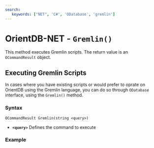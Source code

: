 ```yaml
---
search:
   keywords: ["NET", 'C#', 'ODatabase', 'gremlin']
---
```


# OrientDB-NET - `Gremlin()`

This method executes Gremlin scripts.  The return value is an `OCommandResult` object.

## Executing Gremlin Scripts

In cases where you have existing scripts or would prefer to oprate on OrientDB using the Gremlin language, you can do so through `ODatabase` interface, using the `Gremlin()` method.

### Syntax

```
OCommandResult Gremlin(string <query>)
```

- **`<query>`** Defines the command to execute

### Example

